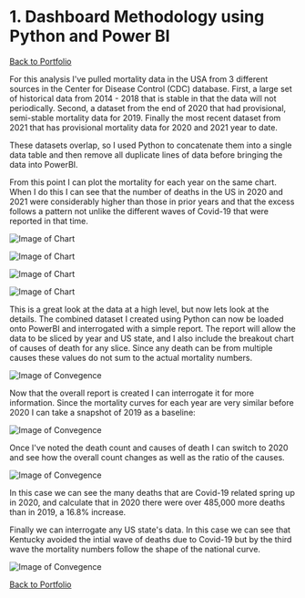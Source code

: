 # 1. Dashboard Methodology using Python and Power BI

[Back to Portfolio](https://michaeljmerritt.github.io/Portfolio/)

For this analysis I've pulled mortality data in the USA from 3 different sources in the Center for Disease Control (CDC) database. First, a large set of historical data from 2014 - 2018 that is stable in that the data will not periodically. Second, a dataset from the end of 2020 that had provisional, semi-stable mortality data for 2019. Finally the most recent dataset from 2021 that has provisional mortality data for 2020 and 2021 year to date.

These datasets overlap, so I used Python to concatenate them into a single data table and then remove all duplicate lines of data before bringing the data into PowerBI.

From this point I can plot the mortality for each year on the same chart. When I do this I can see that the number of deaths in the US in 2020 and 2021 were considerably higher than those in prior years and that the excess follows a pattern not unlike the different waves of Covid-19 that were reported in that time.  

![Image of Chart](https://michaeljmerritt.github.io/Portfolio/Images/mort00.jpg)



![Image of Chart](https://michaeljmerritt.github.io/Portfolio/Images/mort01.jpg)

![Image of Chart](https://michaeljmerritt.github.io/Portfolio/Images/mort02.jpg)

![Image of Chart](https://michaeljmerritt.github.io/Portfolio/Images/mort03.jpg)

This is a great look at the data at a high level, but now lets look at the details.  The combined dataset I created using Python can now be loaded onto PowerBI and interrogated with a simple report.  The report will allow the data to be sliced by year and US state, and I also include the breakout chart of causes of death for any slice.  Since any death can be from multiple causes these values do not sum to the actual mortality numbers.

![Image of Convegence](https://michaeljmerritt.github.io/Portfolio/Images/PBIRprtTot.jpg)

Now that the overall report is created I can interrogate it for more information.  Since the mortality curves for each year are very similar before 2020 I can take a snapshot of 2019 as a baseline:

![Image of Convegence](https://michaeljmerritt.github.io/Portfolio/Images/PBIRprt2019.jpg)

Once I've noted the death count and causes of death I can switch to 2020 and see how the overall count changes as well as the ratio of the causes.  

![Image of Convegence](https://michaeljmerritt.github.io/Portfolio/Images/PBIRprt2020.jpg)

In this case we can see the many deaths that are Covid-19 related spring up in 2020, and calculate that in 2020 there were over 485,000 more deaths than in 2019, a 16.8% increase.

Finally we can interrogate any US state's data.  In this case we can see that Kentucky avoided the intial wave of deaths due to Covid-19 but by the third wave the mortality numbers follow the shape of the national curve.

![Image of Convegence](https://michaeljmerritt.github.io/Portfolio/Images/PBIRprt2020KY.jpg)

[Back to Portfolio](https://michaeljmerritt.github.io/Portfolio/)
